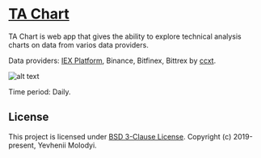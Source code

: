 # [TA Chart](https://zhnzhn.github.io/ta-chart)
TA Chart is web app that gives the ability to explore technical analysis charts on data from varios data providers.   

Data providers: [IEX Platform](https://iextrading.com/developer/), Binance, Bitfinex, Bittrex by [ccxt](https://github.com/ccxt/ccxt).   

![alt text](https://github.com/ZhnZhn/ta-chart/blob/master/screencast/screencast-of-web-app-ta-chart-release-of-version-0.1.0.png?raw=true "Screencast of web app TA Chart v0.1.0")

Time period: Daily.  

## License
This project is licensed under [BSD 3-Clause License](http://opensource.org/licenses/BSD-3-Clause). Copyright (c) 2019-present, Yevhenii Molodyi.
